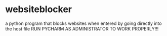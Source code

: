 # websiteblocker
a python program that blocks websites when entered by going directly into the host file
RUN PYCHARM AS ADMINISTRATOR TO WORK PROPERLY!!!
